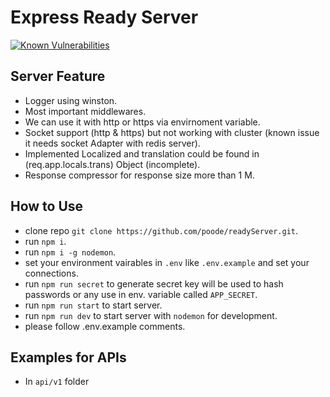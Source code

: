# Express Ready Server

[![Known Vulnerabilities](https://snyk.io//test/github/poode/readyServer/badge.svg?targetFile=package.json)](https://snyk.io//test/github/poode/readyServer?targetFile=package.json)

## Server Feature

* Logger using winston.
* Most important middlewares.
* We can use it with http or https via envirnoment variable.
* Socket support (http & https) but not working with cluster (known issue it needs socket Adapter with redis server).
* Implemented Localized and translation could be found in (req.app.locals.trans) Object (incomplete).
* Response compressor for response size more than 1 M.

## How to Use

* clone repo `git clone https://github.com/poode/readyServer.git`.
* run `npm i`.
* run `npm i -g nodemon`.
* set your environment vairables in `.env` like `.env.example` and set your connections.
* run `npm run secret` to generate secret key will be used to hash passwords or any use in env. variable called `APP_SECRET`.
* run `npm run start` to start server.
* run `npm run dev` to start server with `nodemon` for development.
* please follow .env.example comments.

## Examples for APIs

* In `api/v1` folder
